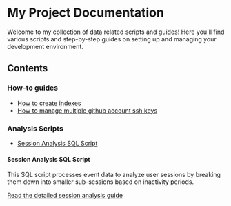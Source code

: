 # My Project Documentation

Welcome to my collection of data related scripts and guides! Here you'll find various scripts and step-by-step guides on setting up and managing your development environment.

## Contents

### How-to guides

- [How to create indexes](how-to/create-indexes.md)
- [How to manage multiple github account ssh keys](how-to/multiuple-github_accounts-ssh-keys.md)


### Analysis Scripts

- [Session Analysis SQL Script](analysis/sql/scripts/session-analysis.sql) 

#### Session Analysis SQL Script

This SQL script processes event data to analyze user sessions by breaking them down into smaller sub-sessions based on inactivity periods.

[Read the detailed session analysis guide](analysis/sql/docs/session-analysis.md)